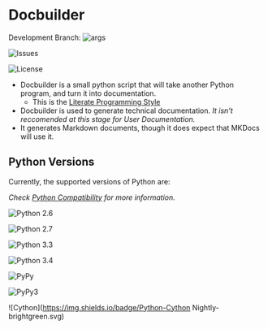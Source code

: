 # Docbuilder

Development Branch: ![args](https://travis-ci.org/shakna-israel/docbuilder.svg?branch=args)

![Issues](https://img.shields.io/github/issues/shakna-israel/docbuilder.svg)

![License](https://img.shields.io/badge/license-MIT-blue.svg)

* Docbuilder is a small python script that will take another Python program, and turn it into documentation.
    * This is the [Literate Programming Style](https://github.com/jashkenas/journo)
* Docbuilder is used to generate technical documentation. *It isn't reccomended at this stage for User Documentation.*
* It generates Markdown documents, though it does expect that MKDocs will use it.

## Python Versions

Currently, the supported versions of Python are:

*Check [Python Compatibility](https://github.com/shakna-israel/docbuilder/issues/12) for more information.*

![Python 2.6](https://img.shields.io/badge/Python-2.6-brightgreen.svg)

![Python 2.7](https://img.shields.io/badge/Python-2.7-brightgreen.svg)

![Python 3.3](https://img.shields.io/badge/Python-3.3-brightgreen.svg)

![Python 3.4](https://img.shields.io/badge/Python-3.4-brightgreen.svg)

![PyPy](https://img.shields.io/badge/Python-PyPy-brightgreen.svg)

![PyPy3](https://img.shields.io/badge/Python-PyPy3-brightgreen.svg)

![Cython](https://img.shields.io/badge/Python-Cython Nightly-brightgreen.svg)
